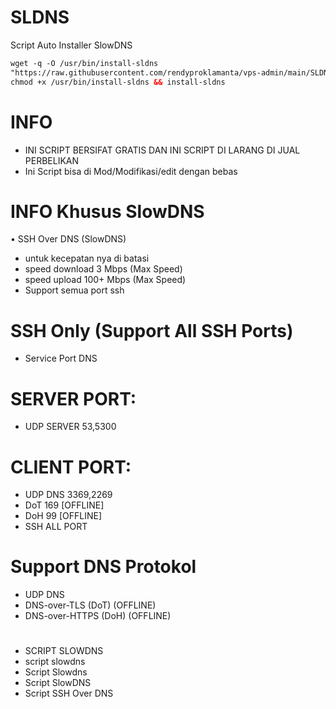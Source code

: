 # SLDNS

Script Auto Installer SlowDNS

```html
wget -q -O /usr/bin/install-sldns
"https://raw.githubusercontent.com/rendyproklamanta/vps-admin/main/SLDNS/install-sldns"
chmod +x /usr/bin/install-sldns && install-sldns
```

# INFO

- INI SCRIPT BERSIFAT GRATIS DAN INI SCRIPT DI LARANG DI JUAL PERBELIKAN
- Ini Script bisa di Mod/Modifikasi/edit dengan bebas

# INFO Khusus SlowDNS

• SSH Over DNS (SlowDNS)

- untuk kecepatan nya di batasi
- speed download 3 Mbps (Max Speed)
- speed upload 100+ Mbps (Max Speed)
- Support semua port ssh

# SSH Only (Support All SSH Ports)

- Service Port DNS

# SERVER PORT:

- UDP SERVER 53,5300

# CLIENT PORT:

- UDP DNS 3369,2269
- DoT 169 [OFFLINE]
- DoH 99 [OFFLINE]
- SSH ALL PORT

# Support DNS Protokol

- UDP DNS
- DNS-over-TLS (DoT) (OFFLINE)
- DNS-over-HTTPS (DoH) (OFFLINE)

#

- SCRIPT SLOWDNS
- script slowdns
- Script Slowdns
- Script SlowDNS
- Script SSH Over DNS

